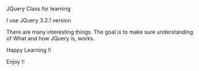 JQuery Class for learning

I use JQuery 3.2.1 version

There are many interesting things. The goal is to make sure understanding of What and how JQuery is, works.

Happy Learning !!

Enjoy !!